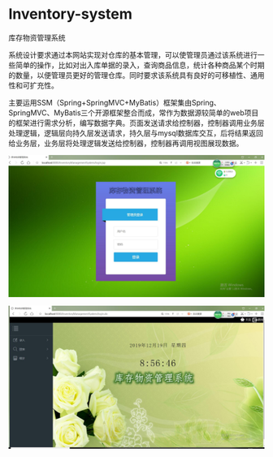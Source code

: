 # Inventory-system
库存物资管理系统
 
  系统设计要求通过本网站实现对仓库的基本管理，可以使管理员通过该系统进行一些简单的操作，比如对出入库单据的录入，查询商品信息，统计各种商品某个时期的数量，以便管理员更好的管理仓库。同时要求该系统具有良好的可移植性、通用性和可扩充性。

  
  
  主要运用SSM（Spring+SpringMVC+MyBatis）框架集由Spring、SpringMVC、MyBatis三个开源框架整合而成，常作为数据源较简单的web项目的框架进行需求分析，编写数据字典。页面发送请求给控制器，控制器调用业务层处理逻辑，逻辑层向持久层发送请求，持久层与mysql数据库交互，后将结果返回给业务层，业务层将处理逻辑发送给控制器，控制器再调用视图展现数据。  
   
   
  
![photo](https://github.com/KaryKim/Inventory-system/blob/master/picture1.jpg)  
 
 
![photo](https://github.com/KaryKim/Inventory-system/blob/master/picture2.jpg)  

